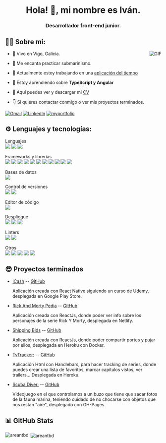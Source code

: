 <h1 align="center">Hola! 👋, mi nombre es Iván.</h1>

<h3 align="center">Desarrollador front-end junior.</h3>

## 👨‍💻 Sobre mi:

<img align="right" alt="GIF" src="https://github.com/areantbd/areantbd/assets/82571096/cbfb5df0-d66d-4ac9-abdc-4dc5fe155f18" />

- 📍 Vivo en Vigo, Galicia.
- 🤿 Me encanta practicar submarinismo.

- 🔭 Actualmente estoy trabajando en una [aplicación del tiempo](https://miappdeltiempo.netlify.app/)

- 🌱 Estoy aprendiendo sobre **TypeScript y Angular**

- 📄 Aquí puedes ver y descargar mi [CV](https://drive.google.com/file/d/1HbKfcokbqLTjpUiVCqBqK64N51CCjA-z/view?usp=sharing)
-  👇 Si quieres contactar conmigo o ver mis proyectos terminados.

[![Gmail](https://img.shields.io/badge/-GMAIL-D14836?style=for-the-badge&logo=gmail&logoColor=white)](mailto:areantbd@gmail.com)
[![LinkedIn](https://img.shields.io/badge/-LINKEDIN-0077B5?style=for-the-badge&logo=linkedin&logoColor=white)](https://www.linkedin.com/in/ivanwebdev/)
[![myportfolio](https://img.shields.io/badge/-MYPORTFOLIO-000000?style=for-the-badge&logo=react&logoColor=white)](https://ivanrf.netlify.app/)

## ⚙️ Lenguajes y tecnologías:
<p>Lenguajes<br>
<img src="https://img.shields.io/badge/JavaScript-323330?style=for-the-badge&logo=javascript&logoColor=F7DF1E" />
<img src="https://img.shields.io/badge/HTML5-E34F26?style=for-the-badge&logo=html5&logoColor=white" />
<img src="https://img.shields.io/badge/CSS3-1572B6?style=for-the-badge&logo=css3&logoColor=white" /></p>

<p>Frameworks y librerías<br>
<img src="https://img.shields.io/badge/React-20232A?style=for-the-badge&logo=react&logoColor=61DAFB" />
<img src="https://img.shields.io/badge/Angular-20232A?style=for-the-badge&logo=angular&logoColor=red" />
<img src="https://img.shields.io/badge/Node.js-339933?style=for-the-badge&logo=nodedotjs&logoColor=white" />
<img src="https://img.shields.io/badge/Express.js-000000?style=for-the-badge&logo=express&logoColor=white" />
<img src="https://img.shields.io/badge/Handlebars.js-f0772b?style=for-the-badge&logo=handlebarsdotjs&logoColor=black" />
<img src="https://img.shields.io/badge/React_Router-CA4245?style=for-the-badge&logo=react-router&logoColor=white" />
<img src="https://img.shields.io/badge/Vite-B73BFE?style=for-the-badge&logo=vite&logoColor=FFD62E" />
<img src="https://img.shields.io/badge/Material%20UI-007FFF?style=for-the-badge&logo=mui&logoColor=white" />
<img src="https://img.shields.io/badge/Bootstrap-563D7C?style=for-the-badge&logo=bootstrap&logoColor=white" />
<img src="https://img.shields.io/badge/Font_Awesome-339AF0?style=for-the-badge&logo=fontawesome&logoColor=white" />
<img src="https://img.shields.io/badge/npm-CB3837?style=for-the-badge&logo=npm&logoColor=white" /></p>

<p>Bases de datos<br>
<img src="https://img.shields.io/badge/MongoDB-4EA94B?style=for-the-badge&logo=mongodb&logoColor=white" /></p>

<p>Control de versiones<br>
<img src="https://img.shields.io/badge/GIT-E44C30?style=for-the-badge&logo=git&logoColor=white" />
<img src="https://img.shields.io/badge/GitHub-100000?style=for-the-badge&logo=github&logoColor=white" /></p>

<p>Editor de código<br>
<img src="https://img.shields.io/badge/VSCode-0078D4?style=for-the-badge&logo=visual%20studio%20code&logoColor=white" /></p>

<p>Despliegue<br>
<img src="https://img.shields.io/badge/Heroku-430098?style=for-the-badge&logo=heroku&logoColor=white" />
<img src="https://img.shields.io/badge/Vercel-000000?style=for-the-badge&logo=vercel&logoColor=white" />
<img src="https://img.shields.io/badge/Docker-2CA5E0?style=for-the-badge&logo=docker&logoColor=white" /></p>

<p>Linters<br>
<img src="https://img.shields.io/badge/eslint-3A33D1?style=for-the-badge&logo=eslint&logoColor=white" />
<img src="https://img.shields.io/badge/prettier-1A2C34?style=for-the-badge&logo=prettier&logoColor=F7BA3E" /></p>

<p>Otros<br>
<img src="https://img.shields.io/badge/Postman-FF6C37?style=for-the-badge&logo=Postman&logoColor=white" />
<img src="https://img.shields.io/badge/Trello-0052CC?style=for-the-badge&logo=trello&logoColor=white" />
<img src="https://img.shields.io/badge/Codepen-000000?style=for-the-badge&logo=codepen&logoColor=white" />
<img src="https://img.shields.io/badge/Codewars-B1361E?style=for-the-badge&logo=Codewars&logoColor=white" />
<img src="https://img.shields.io/badge/-Sololearn-3a464b?style=for-the-badge&logo=Sololearn&logoColor=white" /></p>

## 😎 Proyectos terminados

- [ICash](https://play.google.com/store/apps/details?id=com.guezetatech.prestamos) -- [GitHub](https://github.com/areantbd/cotizador-de-prestamos)

  Aplicación creada con React Native siguiendo un curso de Udemy, desplegada en Google Play Store.

- [Rick And Morty Pedia](https://myrickandmortypedia.netlify.app/) -- [GitHub](https://github.com/areantbd/rickandmortypedia)

  Aplicación creada con ReactJs, donde poder ver info sobre los personajes de la serie Rick Y Morty, desplegada en Netlify.
  
- [Shipping Bids](https://shipping-bids.herokuapp.com/) -- [GitHub](https://github.com/shippingbids-app/shipping-bids-app)
  
  Aplicación creada con ReactJs, donde poder compartir portes y pujar por ellos, desplegada en Heroku con Docker.
  
- [TvTracker:](https://areantbd.github.io/Scuba-Diver/) -- [GitHub](https://github.com/tv-track/tv-tracker)

  Aplicación Html con Handlebars, para hacer tracking de series, donde puedes crear una lista de favoritos, marcar capítulos vistos, ver trailers... Desplegada en Heroku.

- [Scuba Diver:](https://areantbd.github.io/Scuba-Diver/)  -- [GitHub](https://github.com/areantbd/Scuba-Diver)

  Videojuego en el que controlamos a un buzo que tiene que sacar fotos de la fauna marina, teniendo cuidado de no chocarse con objetos que nos restan "aire", desplegado con GH-Pages.

## 📊 GitHub Stats

<p><img align="left" src="https://github-readme-stats.vercel.app/api/top-langs?username=areantbd&theme=nord&show_icons=true&locale=en&layout=compact" alt="areantbd" /></p>

<p>&nbsp;<img align="center" src="https://github-readme-stats.vercel.app/api?username=areantbd&theme=nord&show_icons=true&locale=en" alt="areantbd" /></p>


